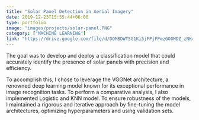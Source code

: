 ```yaml
---
title: "Solar Panel Detection in Aerial Imagery"
date: 2019-12-23T15:55:44+06:00
type: portfolio
image: "images/projects/solar-panel.PNG"
category: ["MACHINE LEARNING"]
link: "https://drive.google.com/file/d/DOMBDWT5G1Ki5jFPjFPmzGOOMDZ_zNK4/view?usp=drive_link"
---
```


The goal was to develop and deploy a classification model that could accurately identify the presence of solar panels with precision and efficiency.

To accomplish this, I chose to leverage the VGGNet architecture, a renowned deep learning model known for its exceptional performance in image recognition tasks. To perform a comparative analysis, I also implemented Logistic and KNN model. To ensure robustness of the models, I maintained a rigorous and iterative approach by fine-tuning the model architectures, optimizing hyperparameters and using validation sets.